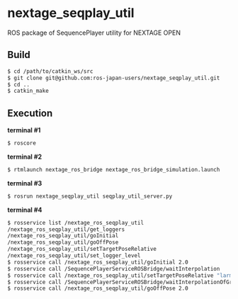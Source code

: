 nextage_seqplay_util
========================

ROS package of SequencePlayer utility for NEXTAGE OPEN

Build
-----

~~~ sh
$ cd /path/to/catkin_ws/src
$ git clone git@github.com:ros-japan-users/nextage_seqplay_util.git
$ cd ..
$ catkin_make
~~~


Execution
---------
**terminal #1**
~~~sh
$ roscore
~~~

**terminal #2**
~~~sh
$ rtmlaunch nextage_ros_bridge nextage_ros_bridge_simulation.launch
~~~

**terminal #3**
~~~sh
$ rosrun nextage_seqplay_util seqplay_util_server.py
~~~

**terminal #4**
~~~sh
$ rosservice list /nextage_ros_seqplay_util
/nextage_ros_seqplay_util/get_loggers
/nextage_ros_seqplay_util/goInitial
/nextage_ros_seqplay_util/goOffPose
/nextage_ros_seqplay_util/setTargetPoseRelative
/nextage_ros_seqplay_util/set_logger_level
$ rosservice call /nextage_ros_seqplay_util/goInitial 2.0
$ rosservice call /SequencePlayerServiceROSBridge/waitInterpolation
$ rosservice call /nextage_ros_seqplay_util/setTargetPoseRelative "larm" "[0, 0, 0.1]" "[0, 0, 0]" 2.0
$ rosservice call /SequencePlayerServiceROSBridge/waitInterpolationOfGroup "larm"
$ rosservice call /nextage_ros_seqplay_util/goOffPose 2.0
~~~
